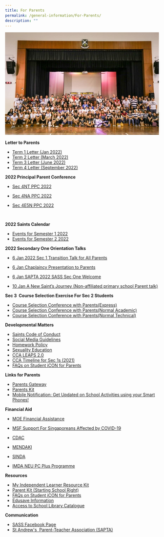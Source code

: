 ```yaml
---
title: For Parents
permalink: /general-information/For-Parents/
description: ""
---
```

![](/images/For%20Parents_updated.jpeg)

**Letter to Parents**  

*   [Term 1 Letter (Jan 2022)](/files/2022%20Ps%20Term%201%20Letter%20to%20Parents.pdf)
*   [Term 2 Letter (March 2022)](/files/Ps%20Term%202%20Letter%20to%20Parents%202022.pdf)
*   [Term 3 Letter (June 2022)](/files/2022%20Ps%20Term%203%20Letter%20to%20Parents.pdf)
*   [Term 4 Letter (September 2022)](/files/2022%20Ps%20Term%204%20Letter%20to%20Parents%2012%20Sept%202022.pdf)

  

**2022 Principal Parent Conference** 

*   [Sec 4NT PPC 2022](https://go.gov.sg/szusls)
*   [Sec 4NA PPC 2022](https://go.gov.sg/oqdo66)  
    
*   [Sec 4E5N PPC 2022](https://go.gov.sg/n68cg6)  
    

   

**2022 Saints Calendar**

*   [Events for Semester 1 2022](https://standrewssec.moe.edu.sg/qql/slot/u181/Calendar%20and%20Exam%20Matters/school%20calendar/Saints%20Calendar_Sem%201%202022.docx.pdf)
*   [Events for Semester 2 2022](/files/2022%20Sem%202%20Saints%20Calender.pdf)

  

**2022 Secondary One Orientation Talks**  

*   [6 Jan 2022 Sec 1 Transition Talk for All Parents](https://standrewssec.moe.edu.sg/qql/slot/u181/For%20Parent/2022%20Sec%201%20%20Orientation%20Talks/6%20Jan%202022%20Sec%201%20Transition%20Talk%20for%20All%20Parents.pptx)  
    
*   [6 Jan Chaplaincy Presentation to Parents](https://standrewssec.moe.edu.sg/qql/slot/u181/For%20Parent/2022%20Sec%201%20%20Orientation%20Talks/6%20Jan%20Chaplaincy%20Presentation%20to%20Parents.pptx)  
    
*   [6 Jan SAPTA 2022 SASS Sec One Welcome](https://standrewssec.moe.edu.sg/qql/slot/u181/For%20Parent/2022%20Sec%201%20%20Orientation%20Talks/6%20Jan%20SAPTA%202022%20SASS%20Sec%20One%20Welcome.pptx)  
    
*   [10 Jan A New Saint’s Journey (Non-affiliated primary school Parent talk)](https://standrewssec.moe.edu.sg/qql/slot/u181/For%20Parent/2022%20Sec%201%20%20Orientation%20Talks/10%20Jan%20A%20New%20Saints%20Journey%20Non-affiliated%20primary%20school%20Parent%20talk.pptx)

  

**Sec 3  Course Selection Exercise For Sec 2 Students**

*   [Course Selection Conference with Parents(Express)](http://go.gov.sg/tbliuv)
*   [Course Selection Conference with Parents(Normal Academic)](https://go.gov.sg/njlkq3)
*   [Course Selection Conference with Parents(Normal Technical)](https://go.gov.sg/zbxxnl)

  
**Developmental Matters**  

*   [Saints Code of Conduct](/files/2021_01_Saints%20Code%20of%20Conduct.pdf)
*   [Social Media Guidelines](/files/Social%20Media%20Guidelines%20for%20SASS%20(final).pdf)
*   [Homework Policy](/files/Homework%20Policy%20revised%2031%20Mar%202021%20for%20School%20Website.pdf)
*   [Sexuality Education](https://staging.d1zt52mog84ljj.amplifyapp.com/the-saints-experience/Student-Well-Being/Sexuality-Education/)
*   [CCA LEAPS 2.0](/files/leaps-2.pdf)
*   [CCA Timeline for Sec 1s (2021)](/files/2021%20CCA%20Trials.pdf)
*   [FAQs on Student iCON for Parents](/files/FAQs%20on%20Student%20iCON%20for%20Parents_vetted%20updated%2020%20May.pdf)

  
**Links for Parents**

*   [Parents Gateway](https://pg.moe.edu.sg/)
*   [Parents Kit](https://www.moe.gov.sg/parentkit)
*   [Mobile Notification: Get Updated on School Activities using your Smart Phones!](/files/Get%20Mobile%20Notification%20from%20SASS%20for%20your%20iPhone%20or%20Android.pdf)
    

  

**Financial Aid**  

*   [MOE Financial Assistance](https://www.moe.gov.sg/financial-matters/financial-assistance)  
    
*   [MSF Support For Singaporeans Affected by COVID-19](https://supportgowhere.life.gov.sg/)  
    
*   [CDAC](https://www.cdac.org.sg/get-assistance/)  
    
*   [MENDAKI](https://www.mendaki.org.sg/assistance-landing/)
*   [SINDA](https://www.sinda.org.sg/services/assistance/)
*   [IMDA NEU PC Plus Programme](https://www.imda.gov.sg/neupc)

  

**Resources**

*   [My Independent Learner Resource Kit](/files/Resource%20Kit%20-%20Parent%20Kit%20-%20My%20Independent%20Learner.pdf)
*   [Parent Kit (Starting School Right)](/files/Parent%20Kit_%20Starting%20School%20Right%20Jan%202021.pdf)
*   [FAQs on Student iCON for Parents](/files/FAQs%20on%20Student%20iCON%20for%20Parents_vetted%20updated%2020%20May.pdf)
*   [Edusave Information](/files/Edusave%20Information%20for%20parents.pdf)
*   [Access to School Library Catalogue](https://schoolibrary.moe.edu.sg/standrewssec/cgi-bin/spydus.exe/MSGTRN/WPAC/HOME)

  
**Communication**   

*   [SASS Facebook Page](https://www.facebook.com/standrewssec?fref=ts) 
*   [St Andrew's  Parent-Teacher Association (SAPTA)](https://www.saintandrewsjunior.moe.edu.sg/general-information/sapta)